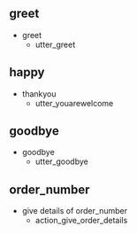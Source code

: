 ## greet
* greet
    - utter_greet

## happy
* thankyou
    - utter_youarewelcome

## goodbye
* goodbye
    - utter_goodbye

## order_number
* give details of order_number
    - action_give_order_details

